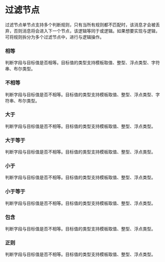 # 过滤节点
过滤节点单节点支持多个判断规则，只有当所有规则都不匹配时，该消息才会被丢弃，否则消息将会进入下一个节点，该逻辑等同于或逻辑。如果想要实现与逻辑，可将规则拆分为多个过滤节点中，进行与逻辑操作。

### 相等
判断字段与目标值是否相等。目标值的类型支持模板取值、整型、浮点类型、字符串、布尔类型。

### 不相等
判断字段与目标值是否不相等。目标值的类型支持模板取值、整型、浮点类型、字符串、布尔类型。

### 大于
判断字段与目标值是否不相等。目标值的类型支持模板取值、整型、浮点类型。

### 大于等于
判断字段与目标值是否不相等。目标值的类型支持模板取值、整型、浮点类型。

### 小于
判断字段与目标值是否不相等。目标值的类型支持模板取值、整型、浮点类型。

### 小于等于
判断字段与目标值是否不相等。目标值的类型支持模板取值、整型、浮点类型。

### 包含
判断字段与目标值是否不相等。目标值的类型支持模板取值、整型、浮点类型。

### 正则
判断字段与目标值是否不相等。目标值的类型支持模板取值、整型、浮点类型。